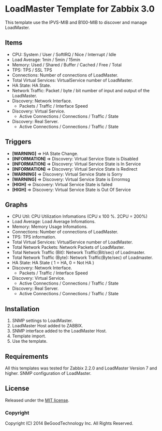 LoadMaster Template for Zabbix 3.0
===================

This template use the IPVS-MIB and B100-MIB to discover and manage LoadMaster.

Items
-----
  * CPU: System / User / SoftIRQ / Nice / Interrupt / Idle
  * Load Average: 1min / 5min / 15min
  * Memory: Used / Shared / Buffer / Cached / Free / Total
  * TPS: TPS / SSL TPS
  * Connections: Number of connections of LoadMaster.
  * Total Virtual Services: VirtualService number of LoadMaster.
  * HA State: HA State.
  * Network Traffic: Packet / byte / bit number of input and output of the LoadMaster.
  * Discovery: Network Interface.
    * Packets / Traffic / Interface Speed
  * Discovery: Virtual Service.
    * Active Connections / Connections / Traffic / State
  * Discovery: Real Server.
    * Active Connections / Connections / Traffic / State

Triggers
--------
  * **[WARNING]** => HA State Change.
  * **[INFORMATION]** => Discovery: Virtual Service State is Disabled
  * **[INFORMATION]** => Discovery: Virtual Service State is In Service
  * **[INFORMATION]** => Discovery: Virtual Service State is Redirect
  * **[WARNING]** => Discovery: Virtual Service State is Sorry
  * **[WARNING]** => Discovery: Virtual Service State is Errormsg
  * **[HIGH]** => Discovery: Virtual Service State is failed
  * **[HIGH]** => Discovery: Virtual Service State is Out Of Service


Graphs
------
  * CPU Util: CPU Utilization Infomations (CPU x 100 %. 2CPU = 200%)
  * Load Average: Load Average Infomations.
  * Memory: Memory Usage Infomations.
  * Connections: Number of connections of LoadMaster.
  * TPS: TPS information.
  * Total Virtual Services: VirtualService number of LoadMaster.
  * Total Network Packets: Network Packets of LoadMaster.
  * Total Network Traffic (Bit): Network Traffic(Bit/sec) of Loadmaster.
  * Total Network Traffic (Byte): Network Traffic(Byte/sec) of Loadmaster.
  * HA State: HA State ( 1 = HA, 0 = Not HA )
  * Discovery: Network Interface.
    * Packets / Traffic / Interface Speed
  * Discovery: Virtual Service.
    * Active Connections / Connections / Traffic / State
  * Discovery: Real Server.
    * Active Connections / Connections / Traffic / State

Installation
------------

1. SNMP settings to LoadMaster.
2. LoadMaster Host added to ZABBIX.
3. SNMP interface added to the LoadMaster Host.
4. Template import.
5. Use the template.

Requirements
------------

 All this templates was tested for Zabbix 2.2.0 and LoadMaster Version 7 and higher.
 SNMP configuration of LoadMaster.

License
-------

 Released under the [MIT license](http://opensource.org/licenses/mit-license.php).

### Copyright

  Copyright (C) 2014 BeGoodTechnology Inc. All Rights Reserved.


